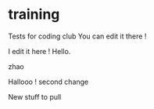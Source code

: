 # training
Tests for coding club
You can edit it there !

I edit it here !
Hello. 


zhao

Hallooo ! 
second change


New stuff to pull
